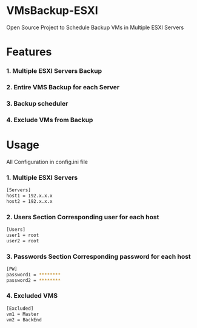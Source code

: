 # VMsBackup-ESXI
Open Source Project to Schedule Backup VMs in Multiple ESXI Servers


# Features

### 1. Multiple ESXI Servers Backup

### 2. Entire VMS Backup for each Server

### 3. Backup scheduler

### 4. Exclude VMs from Backup



# Usage
All Configuration in config.ini file

### 1. Multiple ESXI Servers
```bash
[Servers]
host1 = 192.x.x.x
host2 = 192.x.x.x
```
### 2. Users Section Corresponding user for each host
```bash
[Users]
user1 = root
user2 = root
```
### 3. Passwords Section Corresponding password for each host
```bash
[PW]
password1 = ********
password2 = ********
```

### 4. Excluded VMS
```bash
[Excluded]
vm1 = Master
vm2 = BackEnd
```
